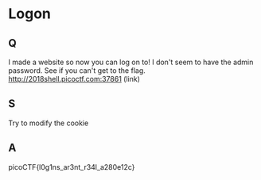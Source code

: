 
# Logon

## Q

I made a website so now you can log on to! I don't seem to have the admin password. See if you can't get to the flag. http://2018shell.picoctf.com:37861 (link)

## S

Try to modify the cookie

## A

picoCTF{l0g1ns_ar3nt_r34l_a280e12c}


